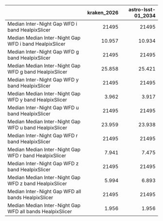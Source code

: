 |                                                           |   kraken_2026 |   astro-lsst-01_2034 |
|:----------------------------------------------------------|--------------:|---------------------:|
| Median Inter-Night Gap WFD i band HealpixSlicer           |     21495     |            21495     |
| Median Median Inter-Night Gap WFD i band HealpixSlicer    |        10.957 |               10.934 |
| Median Inter-Night Gap WFD g band HealpixSlicer           |     21495     |            21495     |
| Median Median Inter-Night Gap WFD g band HealpixSlicer    |        25.858 |               25.421 |
| Median Inter-Night Gap WFD y band HealpixSlicer           |     21495     |            21495     |
| Median Median Inter-Night Gap WFD y band HealpixSlicer    |         3.962 |                3.917 |
| Median Inter-Night Gap WFD u band HealpixSlicer           |     21495     |            21495     |
| Median Median Inter-Night Gap WFD u band HealpixSlicer    |        23.959 |               23.938 |
| Median Inter-Night Gap WFD r band HealpixSlicer           |     21495     |            21495     |
| Median Median Inter-Night Gap WFD r band HealpixSlicer    |         7.941 |                7.475 |
| Median Inter-Night Gap WFD z band HealpixSlicer           |     21495     |            21495     |
| Median Median Inter-Night Gap WFD z band HealpixSlicer    |         5.994 |                6.893 |
| Median Inter-Night Gap WFD all bands HealpixSlicer        |     21495     |            21495     |
| Median Median Inter-Night Gap WFD all bands HealpixSlicer |         1.956 |                1.956 |
